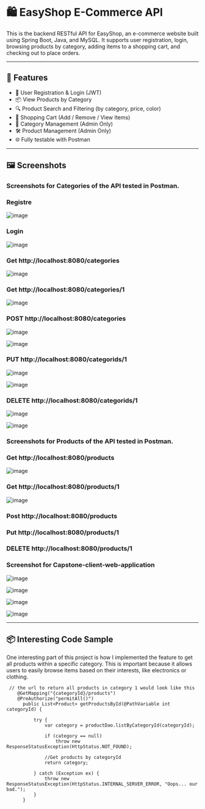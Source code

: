 # 🛍️ EasyShop E-Commerce API

This is the backend RESTful API for EasyShop, an e-commerce website built using Spring Boot, Java, and MySQL.
It supports user registration, login, browsing products by category, adding items to a shopping cart, 
and checking out to place orders.

---

## 🚀 Features

- 🔐 User Registration & Login (JWT)
- 📦 View Products by Category
- 🔍 Product Search and Filtering (by category, price, color)
- 🛒 Shopping Cart (Add / Remove / View Items)
- 📁 Category Management (Admin Only)
- 🛠️ Product Management (Admin Only)
- 🌐 Fully testable with Postman

---

## 🖼️ Screenshots

### Screenshots for  Categories of the API tested in Postman.


### Registre
![image](https://github.com/user-attachments/assets/ca3eade8-e1f0-4faf-a700-4cc28bcaa4e4)

### Login
![image](https://github.com/user-attachments/assets/1d18365d-7d67-4231-8383-989e679a695d)

### Get http://localhost:8080/categories
![image](https://github.com/user-attachments/assets/66cf68d2-c962-4719-8d36-02ce379d1450)

### Get http://localhost:8080/categories/1
![image](https://github.com/user-attachments/assets/d30d0c32-547e-4992-8b59-c5dbeb9114e8)

### POST http://localhost:8080/categories
![image](https://github.com/user-attachments/assets/fb588d8a-dbfd-40b4-8b58-34b9063701c0)

![image](https://github.com/user-attachments/assets/a0fdec9c-4cff-416f-aa8a-051c947d1964)

### PUT http://localhost:8080/categorids/1
![image](https://github.com/user-attachments/assets/5db77876-969b-4e7a-a90b-b56c13c27905)

![image](https://github.com/user-attachments/assets/0f3e8618-6988-4eea-8ef9-cdbafc93d862)

### DELETE http://localhost:8080/categorids/1
![image](https://github.com/user-attachments/assets/a2553dea-6dd4-4a6f-8ec1-8d5a91150338)

![image](https://github.com/user-attachments/assets/0f9563c2-eeb3-4c27-836f-d0c5befa9062)

### Screenshots for Products of the API tested in Postman.



### Get http://localhost:8080/products 

![image](https://github.com/user-attachments/assets/67b90b39-74f7-45cb-b620-cd91b3bc1fa8)

### Get http://localhost:8080/products/1

![image](https://github.com/user-attachments/assets/dc816693-d430-481e-866f-a32ecbbcd448)

### Post http://localhost:8080/products

### Put http://localhost:8080/products/1

### DELETE http://localhost:8080/products/1





### Screenshot for Capstone-client-web-application 
![image](https://github.com/user-attachments/assets/4a3cb5ae-1e69-4680-8bfd-4d9ccf68d291)

![image](https://github.com/user-attachments/assets/d6e68f25-c4c6-4616-b07d-84bd3ce9e462)

![image](https://github.com/user-attachments/assets/290230c9-a7e4-4eb6-b6e1-998f6af8d7b3)

![image](https://github.com/user-attachments/assets/878312ce-5ff4-4a39-acd3-f750d182c7fa)




---

## 📦 Interesting Code Sample

One interesting part of this project is how I implemented the feature to get all products within a specific category.
This is important because it allows users to easily browse items based on their interests, like electronics or clothing.

```
 // the url to return all products in category 1 would look like this
    @GetMapping("{categoryId}/products")
    @PreAuthorize("permitAll()")
      public List<Product> getProductsById(@PathVariable int categoryId) {

          try {
              var category = productDao.listByCategoryId(categoryId);

              if (category == null)
                  throw new ResponseStatusException(HttpStatus.NOT_FOUND);

              //Get products by categoryId
              return category;

          } catch (Exception ex) {
              throw new ResponseStatusException(HttpStatus.INTERNAL_SERVER_ERROR, "Oops... our bad.");
          }
      }
```
